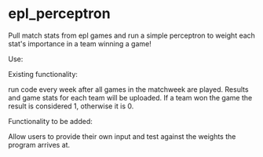 # epl_perceptron
Pull match stats from epl games and run a simple perceptron to weight each stat's importance in a team winning a game!

Use: 

Existing functionality: 

run code every week after all games in the matchweek are played. Results and game stats for each team will be uploaded. 
If a team won the game the result is considered 1, otherwise it is 0.

Functionality to be added:

Allow users to provide their own input and test against the weights the program arrives at.
